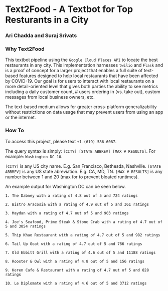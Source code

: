 # Text2Food - A Textbot for Top Resturants in a City 
### Ari Chadda and Suraj Srivats 


### Why Text2Food 
This textbot pipeline using the `Google Cloud Places API` to locate the best restaurants in any city. This implementation harnesses `twilio` and `Flask` and is a proof of concept for a larger project that enables a full suite of text-based features designed to help local restaurants that have been affected by COVID-19. Our goal is for users to interact with local restaurants on a more detail-oriented level that gives both parties the ability to see metrics including a daily customer count, # users ordering in (vs. take out), custom messages from local business owners, etc.

The text-based medium allows for greater cross-platform generalizability without restrictions on data usage that may prevent users from using an app or the internet.

### How To
To access this project, please text `+1-(619)-586-6087`. 

The query syntax is simply: `[CITY] [STATE ABBREV] [MAX # RESULTS]`. For example: `Washington DC 10`. 

`[CITY]` is any US city name. E.g. San Francisco, Bethesda, Nashville.
`[STATE ABBREV]` is any US state abreviation. E.g. CA, MD, TN.
`[MAX # RESULTS]` is any number between 1 and 20 (max for to prevent bloated runtimes). 

An example output for Washington DC can be seen below. 
```
1. The Dabney with a rating of 4.8 out of 5 and 724 ratings

2. Bistro Aracosia with a rating of 4.9 out of 5 and 361 ratings

3. Maydan with a rating of 4.7 out of 5 and 903 ratings

4. Joe's Seafood, Prime Steak & Stone Crab with a rating of 4.7 out of 5 and 3054 ratings

5. Thip Khao Restaurant with a rating of 4.7 out of 5 and 982 ratings

6. Tail Up Goat with a rating of 4.7 out of 5 and 786 ratings

7. Old Ebbitt Grill with a rating of 4.6 out of 5 and 11188 ratings

8. Rooster & Owl with a rating of 4.8 out of 5 and 156 ratings

9. Keren Cafe & Restaurant with a rating of 4.7 out of 5 and 828 ratings

10. Le Diplomate with a rating of 4.6 out of 5 and 3712 ratings
```
